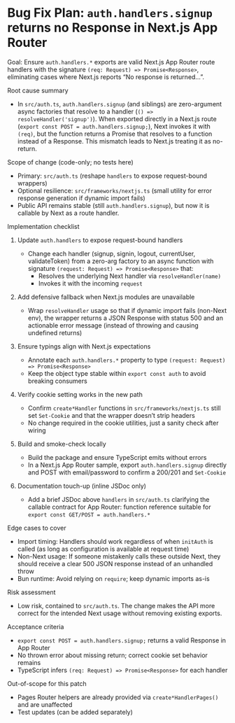 # Bug Fix Plan: `auth.handlers.signup` returns no Response in Next.js App Router

Goal: Ensure `auth.handlers.*` exports are valid Next.js App Router route handlers with the signature `(req: Request) => Promise<Response>`, eliminating cases where Next.js reports “No response is returned…”.

Root cause summary
- In `src/auth.ts`, `auth.handlers.signup` (and siblings) are zero-argument async factories that resolve to a handler (`() => resolveHandler('signup')`). When exported directly in a Next.js route (`export const POST = auth.handlers.signup;`), Next invokes it with `(req)`, but the function returns a Promise that resolves to a function instead of a Response. This mismatch leads to Next.js treating it as no-return.

Scope of change (code-only; no tests here)
- Primary: `src/auth.ts` (reshape `handlers` to expose request-bound wrappers)
- Optional resilience: `src/frameworks/nextjs.ts` (small utility for error response generation if dynamic import fails)
- Public API remains stable (still `auth.handlers.signup`), but now it is callable by Next as a route handler.

Implementation checklist
1) Update `auth.handlers` to expose request-bound handlers
	- Change each handler (signup, signin, logout, currentUser, validateToken) from a zero-arg factory to an async function with signature `(request: Request) => Promise<Response>` that:
	  - Resolves the underlying Next handler via `resolveHandler(name)`
	  - Invokes it with the incoming `request`

2) Add defensive fallback when Next.js modules are unavailable
	- Wrap `resolveHandler` usage so that if dynamic import fails (non-Next env), the wrapper returns a JSON Response with status 500 and an actionable error message (instead of throwing and causing undefined returns)

3) Ensure typings align with Next.js expectations
	- Annotate each `auth.handlers.*` property to type `(request: Request) => Promise<Response>`
	- Keep the object type stable within `export const auth` to avoid breaking consumers

4) Verify cookie setting works in the new path
	- Confirm `create*Handler` functions in `src/frameworks/nextjs.ts` still set `Set-Cookie` and that the wrapper doesn’t strip headers
	- No change required in the cookie utilities, just a sanity check after wiring

5) Build and smoke-check locally
	- Build the package and ensure TypeScript emits without errors
	- In a Next.js App Router sample, export `auth.handlers.signup` directly and POST with email/password to confirm a 200/201 and `Set-Cookie`

6) Documentation touch-up (inline JSDoc only)
	- Add a brief JSDoc above `handlers` in `src/auth.ts` clarifying the callable contract for App Router: function reference suitable for `export const GET/POST = auth.handlers.*`

Edge cases to cover
- Import timing: Handlers should work regardless of when `initAuth` is called (as long as configuration is available at request time)
- Non-Next usage: If someone mistakenly calls these outside Next, they should receive a clear 500 JSON response instead of an unhandled throw
- Bun runtime: Avoid relying on `require`; keep dynamic imports as-is

Risk assessment
- Low risk, contained to `src/auth.ts`. The change makes the API more correct for the intended Next usage without removing existing exports.

Acceptance criteria
- `export const POST = auth.handlers.signup;` returns a valid Response in App Router
- No thrown error about missing return; correct cookie set behavior remains
- TypeScript infers `(req: Request) => Promise<Response>` for each handler

Out-of-scope for this patch
- Pages Router helpers are already provided via `create*HandlerPages()` and are unaffected
- Test updates (can be added separately)
